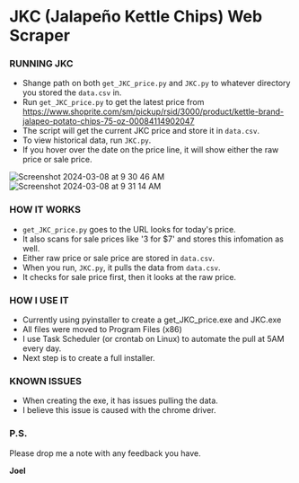 # JKC (Jalapeño Kettle Chips) Web Scraper

### RUNNING JKC
- Shange path on both `get_JKC_price.py` and `JKC.py` to whatever directory you stored the `data.csv` in.
- Run `get_JKC_price.py` to get the latest price from https://www.shoprite.com/sm/pickup/rsid/3000/product/kettle-brand-jalapeo-potato-chips-75-oz-00084114902047
- The script will get the current JKC price and store it in `data.csv`.
- To view historical data, run `JKC.py`.
- If you hover over the date on the price line, it will show either the raw price or sale price.

![Screenshot 2024-03-08 at 9 30 46 AM](https://github.com/joel-1080p/JKC/assets/156847809/a52284c7-2d4b-43c9-8876-cb7f7d351038)
![Screenshot 2024-03-08 at 9 31 14 AM](https://github.com/joel-1080p/JKC/assets/156847809/f2cc39e3-c654-4690-8105-ab8aa24515b6)


### HOW IT WORKS
- `get_JKC_price.py` goes to the URL looks for today's price.
- It also scans for sale prices like '3 for $7' and stores this infomation as well.
- Either raw price or sale price are stored in `data.csv`.
- When you run, `JKC.py`, it pulls the data from `data.csv`.
- It checks for sale price first, then it looks at the raw price.

### HOW I USE IT
- Currently using pyinstaller to create a get_JKC_price.exe and JKC.exe
- All files were moved to Program Files (x86)
- I use Task Scheduler (or crontab on Linux) to automate the pull at 5AM every day.
- Next step is to create a full installer.

### KNOWN ISSUES
- When creating the exe, it has issues pulling the data.
- I believe this issue is caused with the chrome driver.

### P.S.

Please drop me a note with any feedback you have.

**Joel**
